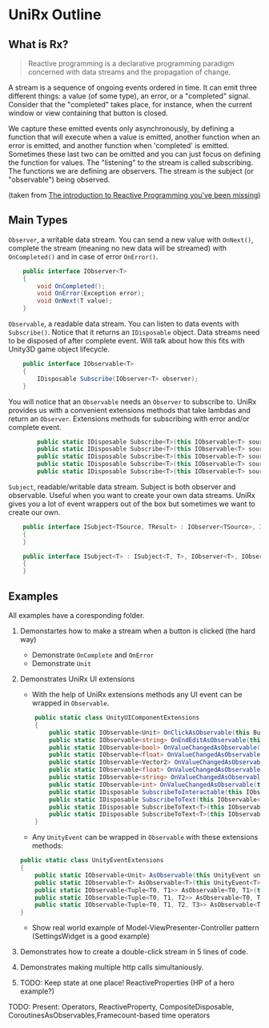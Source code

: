 # UniRx Outline

## What is Rx?

> Reactive programming is a declarative programming paradigm concerned with data streams and the propagation of change.

A stream is a sequence of ongoing events ordered in time. It can emit three different things: a value (of some type), an error, or a "completed" signal. Consider that the "completed" takes place, for instance, when the current window or view containing that button is closed.

We capture these emitted events only asynchronously, by defining a function that will execute when a value is emitted, another function when an error is emitted, and another function when 'completed' is emitted. Sometimes these last two can be omitted and you can just focus on defining the function for values. The "listening" to the stream is called subscribing. The functions we are defining are observers. The stream is the subject (or "observable") being observed.

(taken from [The introduction to Reactive Programming you've been missing](https://gist.github.com/staltz/868e7e9bc2a7b8c1f754))


## Main Types

`Observer`, a writable data stream. You can send a new value with `OnNext()`, complete the stream (meaning no new data will be streamed) with `OnCompleted()` and in case of error `OnError()`.
```C#
    public interface IObserver<T>
    {
        void OnCompleted();
        void OnError(Exception error);
        void OnNext(T value);
    }
```

`Observable`, a readable data stream. You can listen to data events with `Subscribe()`. Notice that it returns an `IDisposable` object. Data streams need to be disposed of after complete event. Will talk about how this fits with Unity3D game object lifecycle. 
```C#
    public interface IObservable<T>
    {
        IDisposable Subscribe(IObserver<T> observer);
    }
```

You will notice that an `Observable` needs an `Observer` to subscribe to. UniRx provides us with a convenient extensions methods that take lambdas and return an `Observer`. Extensions  methods for subscribing with error and/or complete event.

```C#
        public static IDisposable Subscribe<T>(this IObservable<T> source);
        public static IDisposable Subscribe<T>(this IObservable<T> source, Action<T> onNext);
        public static IDisposable Subscribe<T>(this IObservable<T> source, Action<T> onNext, Action<Exception> onError);
        public static IDisposable Subscribe<T>(this IObservable<T> source, Action<T> onNext, Action onCompleted);
        public static IDisposable Subscribe<T>(this IObservable<T> source, Action<T> onNext, Action<Exception> onError, Action onCompleted);
```

`Subject`, readable/writable data stream. Subject is both observer and observable. Useful when you want to create your own data streams. UniRx gives you a lot of event wrappers out of the box but sometimes we want to create our own.

```C#
    public interface ISubject<TSource, TResult> : IObserver<TSource>, IObservable<TResult>
    {
    }

    public interface ISubject<T> : ISubject<T, T>, IObserver<T>, IObservable<T>
    {
    }
```


## Examples

All examples have a coresponding folder.

1. Demonstartes how to make a stream when a button is clicked (the hard way)
    * Demonstrate `OnComplete` and `OnError`
    * Demonstrate `Unit` 
1. Demonstrates UniRx UI extensions
    * With the help of UniRx extensions methods any UI event can be wrapped in `Observable`. 
    ```C#
        public static class UnityUIComponentExtensions
        {
            public static IObservable<Unit> OnClickAsObservable(this Button button);
            public static IObservable<string> OnEndEditAsObservable(this InputField inputField);
            public static IObservable<bool> OnValueChangedAsObservable(this Toggle toggle);
            public static IObservable<float> OnValueChangedAsObservable(this Scrollbar scrollbar);
            public static IObservable<Vector2> OnValueChangedAsObservable(this ScrollRect scrollRect);
            public static IObservable<float> OnValueChangedAsObservable(this Slider slider);
            public static IObservable<string> OnValueChangedAsObservable(this InputField inputField);
            public static IObservable<int> OnValueChangedAsObservable(this Dropdown dropdown);
            public static IDisposable SubscribeToInteractable(this IObservable<bool> source, Selectable selectable);
            public static IDisposable SubscribeToText(this IObservable<string> source, Text text);
            public static IDisposable SubscribeToText<T>(this IObservable<T> source, Text text);
            public static IDisposable SubscribeToText<T>(this IObservable<T> source, Text text, Func<T, string> selector);
        } 
    ```
    * Any `UnityEvent` can be wrapped in `Observable` with these extensions methods: 
    ```C#
    public static class UnityEventExtensions
    {
        public static IObservable<Unit> AsObservable(this UnityEvent unityEvent);
        public static IObservable<T> AsObservable<T>(this UnityEvent<T> unityEvent);
        public static IObservable<Tuple<T0, T1>> AsObservable<T0, T1>(this UnityEvent<T0, T1> unityEvent);
        public static IObservable<Tuple<T0, T1, T2>> AsObservable<T0, T1, T2>(this UnityEvent<T0, T1, T2> unityEvent);
        public static IObservable<Tuple<T0, T1, T2, T3>> AsObservable<T0, T1, T2, T3>(this UnityEvent<T0, T1, T2, T3> unityEvent);
    }
    ```
    * Show real world example of Model-ViewPresenter-Controller pattern (SettingsWidget is a good example)

1. Demonstrates how to create a double-click stream in 5 lines of code.

1. Demonstrates making multiple http calls simultaniously.

1. TODO: Keep state at one place! ReactiveProperties (HP of a hero example?)



TODO: Present: Operators, ReactiveProperty, CompositeDisposable, CoroutinesAsObservables,Framecount-based time operators